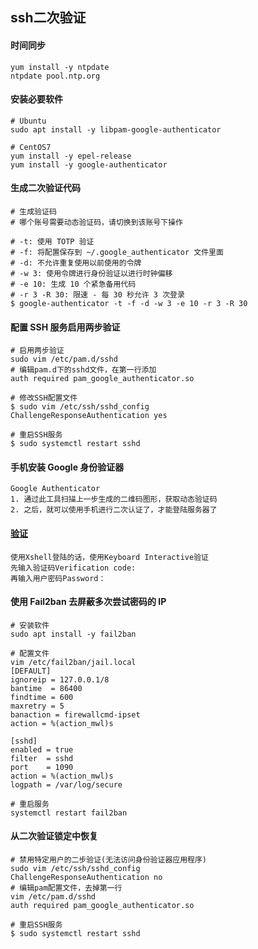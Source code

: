 ## ssh二次验证

#### 时间同步
```
yum install -y ntpdate
ntpdate pool.ntp.org
```
#### 安装必要软件
```
# Ubuntu
sudo apt install -y libpam-google-authenticator

# CentOS7
yum install -y epel-release
yum install -y google-authenticator
```
#### 生成二次验证代码
```
# 生成验证码
# 哪个账号需要动态验证码，请切换到该账号下操作

# -t: 使用 TOTP 验证
# -f: 将配置保存到 ~/.google_authenticator 文件里面
# -d: 不允许重复使用以前使用的令牌
# -w 3: 使用令牌进行身份验证以进行时钟偏移
# -e 10: 生成 10 个紧急备用代码
# -r 3 -R 30: 限速 - 每 30 秒允许 3 次登录
$ google-authenticator -t -f -d -w 3 -e 10 -r 3 -R 30
```
#### 配置 SSH 服务启用两步验证
```
# 启用两步验证
sudo vim /etc/pam.d/sshd
# 编辑pam.d下的sshd文件，在第一行添加
auth required pam_google_authenticator.so  

# 修改SSH配置文件
$ sudo vim /etc/ssh/sshd_config
ChallengeResponseAuthentication yes

# 重启SSH服务
$ sudo systemctl restart sshd
```
#### 手机安装 Google 身份验证器
```
Google Authenticator
1. 通过此工具扫描上一步生成的二维码图形，获取动态验证码
2. 之后，就可以使用手机进行二次认证了，才能登陆服务器了
```
#### [验证](https://i.loli.net/2021/12/01/a1TDWIuPXslEk5e.gif)
```
使用Xshell登陆的话，使用Keyboard Interactive验证
先输入验证码Verification code:
再输入用户密码Password：
```

#### 使用 Fail2ban 去屏蔽多次尝试密码的 IP
```
# 安装软件
sudo apt install -y fail2ban

# 配置文件
vim /etc/fail2ban/jail.local
[DEFAULT]
ignoreip = 127.0.0.1/8
bantime  = 86400
findtime = 600
maxretry = 5
banaction = firewallcmd-ipset
action = %(action_mwl)s

[sshd]
enabled = true
filter  = sshd
port    = 1090
action = %(action_mwl)s
logpath = /var/log/secure

# 重启服务
systemctl restart fail2ban
```
#### 从二次验证锁定中恢复
```
# 禁用特定用户的二步验证(无法访问身份验证器应用程序)
sudo vim /etc/ssh/sshd_config
ChallengeResponseAuthentication no
# 编辑pam配置文件，去掉第一行
vim /etc/pam.d/sshd
auth required pam_google_authenticator.so  

# 重启SSH服务
$ sudo systemctl restart sshd
```
